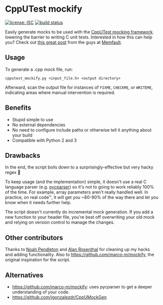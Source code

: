 # CppUTest mockify

[![license: ISC](https://img.shields.io/github/license/kesyog/cpputest_mockify?style=flat-square)](https://github.com/kesyog/cpputest_mockify/blob/master/LICENSE)
[![build status](https://img.shields.io/github/workflow/status/kesyog/cpputest_mockify/main-ci?style=flat-square)](https://github.com/kesyog/cpputest_mockify/actions)

Easily generate mocks to be used with the [CppUTest mocking framework](https://cpputest.github.io/mocking_manual.html).
lowering the barrier to writing C unit tests. Interested in how this can help you? Check out
[this great post](https://interrupt.memfault.com/blog/unit-test-mocking) from the guys at [Memfault](https://github.com/memfault).

## Usage

To generate a .cpp mock file, run:

```
cpputest_mockify.py <input_file.h> <output directory>
```

Afterward, scan the output file for instances of `FIXME`, `CHECKME`, or `WRITEME`, indicating areas
where manual intervention is required.

## Benefits

* Stupid simple to use
* No external dependencies
* No need to configure include paths or otherwise tell it anything about your build
* Compatible with Python 2 and 3

## Drawbacks

In the end, the script boils down to a surprisingly-effective but very hacky regex 🤷

To keep usage (and the implementation) simple, it doesn't use a real C language parser (e.g.
[pycparser](https://github.com/eliben/pycparser)) so it's not to going to work reliably 100% of the
time. For example, array parameters aren't really handled well. In practice, on real code™, it will
get you ~80-90% of the way there and let you know when it needs further help.

The script doesn't currently do incremental mock generation. If you add a new function to your
header file, you're best off overwriting your old mock and relying on version control to manage the
changes.

## Other contributors

Thanks to [Noah Pendleton](https://github.com/noahp) and [Alan Rosenthal](https://github.com/AlanRosenthal)
for cleaning up my hacks and adding functionality. Also to <https://github.com/marco-m/mockify>, the
original inspiration for the script.

## Alternatives

* <https://github.com/marco-m/mockify>: uses pycparser to get a deeper understanding of your code.
* <https://github.com/jgonzalezdr/CppUMockGen>

